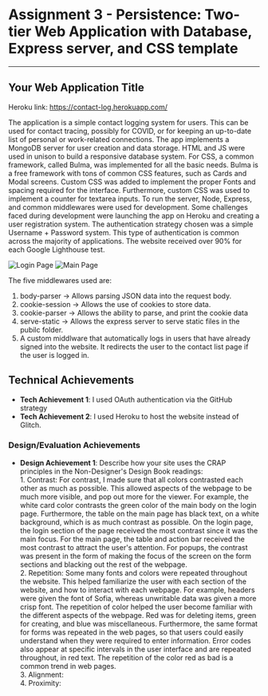Assignment 3 - Persistence: Two-tier Web Application with Database, Express server, and CSS template
===
---

## Your Web Application Title

Heroku link: https://contact-log.herokuapp.com/

The application is a simple contact logging system for users. This can be used for contact tracing, possibly for COVID, or for keeping an up-to-date list of personal or work-related connections. The app implements a MongoDB server for user creation and data storage. HTML and JS were used in unison to build a responsive database system. For CSS, a common framework, called Bulma, was implemented for all the basic needs. Bulma is a free framework with tons of common CSS features, such as Cards and Modal screens. Custom CSS was added to implement the proper Fonts and spacing required for the interface. Furthermore, custom CSS was used to implement a counter for textarea inputs. To run the server, Node, Express, and common middlewares were used for development. Some challenges faced during development were launching the app on Heroku and creating a user registration system. The authentication strategy chosen was a simple Username + Password system. This type of authentication is common across the majority of applications. The website received over 90% for each Google Lighthouse test.  

![Login Page](https://user-images.githubusercontent.com/62816869/133960311-bd836925-5e21-4af7-969c-cd6d944f8381.JPG)
![Main Page](https://user-images.githubusercontent.com/62816869/133960248-62f4ea72-c505-48d7-8157-afe96c22caac.JPG)


The five middlewares used are:
1. body-parser -> Allows parsing JSON data into the request body.
2. cookie-session -> Allows the use of cookies to store data.
3. cookie-parser -> Allows the ability to parse, and print the cookie data
4. serve-static -> Allows the express server to serve static files in the pubilc folder.
6. A custom middlware that automatically logs in users that have already signed into the website. It redirects the user to the contact list page if the user is logged in.

## Technical Achievements
- **Tech Achievement 1**: I used OAuth authentication via the GitHub strategy
- **Tech Achievement 2**: I used Heroku to host the website instead of Glitch.

### Design/Evaluation Achievements
- **Design Achievement 1**: Describe how your site uses the CRAP principles in the Non-Designer's Design Book readings:   
      1.     Contrast: For contrast, I made sure that all colors contrasted each other as much as possible. This allowed aspects of the webpage to be much more visible, and pop                out more for the viewer. For example, the white card color contrasts the green color of the main body on the login page. Furthermore, the table on the                            main page has black text, on a white background, which is as much contrast as possible. On the login page, the login section of the page received the                            most contrast since it was the main focus. For the main page, the table and action bar received the most contrast to attract the user's attention.                                For popups, the contrast was present in the form of making the focus of the screen on the form sections and blacking out the rest of the webpage.   
      2.     Repetition: Some many fonts and colors were repeated throughout the website. This helped familiarize the user with each section of the website, and how to interact                with each webpage. For example, headers were given the font of Sofia, whereas unwritable data was given a more crisp font. The repetition of color helped the user                become familiar with the different aspects of the webpage. Red was for deleting items, green for creating, and blue was miscellaneous. Furthermore, the same                      format for forms was repeated in the web pages, so that users could easily understand when they were required to enter information. Error codes also appear at                    specific intervals in the user interface and are repeated throughout, in red text. The repetition of the color red as bad is a common trend in web pages.   
      3.     Alignment:   
      4.     Proximity:   
        

